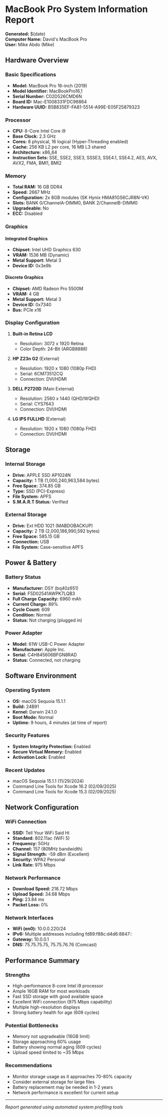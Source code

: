 # MacBook Pro System Information Report

**Generated:** $(date)  
**Computer Name:** David's MacBook Pro  
**User:** Mike Abdo (Mike)

## Hardware Overview

### Basic Specifications
- **Model:** MacBook Pro 16-inch (2019)
- **Model Identifier:** MacBookPro16,1
- **Serial Number:** C02D526CMD6N
- **Board ID:** Mac-E1008331FDC96864
- **Hardware UUID:** B5B835EF-FA81-5514-A99E-E05F25879323

### Processor
- **CPU:** 8-Core Intel Core i9
- **Base Clock:** 2.3 GHz
- **Cores:** 8 physical, 16 logical (Hyper-Threading enabled)
- **Cache:** 256 KB L2 per core, 16 MB L3 shared
- **Architecture:** x86_64
- **Instruction Sets:** SSE, SSE2, SSE3, SSSE3, SSE4.1, SSE4.2, AES, AVX, AVX2, FMA, BMI1, BMI2

### Memory
- **Total RAM:** 16 GB DDR4
- **Speed:** 2667 MHz
- **Configuration:** 2x 8GB modules (SK Hynix HMA81GS6CJR8N-VK)
- **Slots:** BANK 0/ChannelA-DIMM0, BANK 2/ChannelB-DIMM0
- **Upgradeable:** No
- **ECC:** Disabled

### Graphics
#### Integrated Graphics
- **Chipset:** Intel UHD Graphics 630
- **VRAM:** 1536 MB (Dynamic)
- **Metal Support:** Metal 3
- **Device ID:** 0x3e9b

#### Discrete Graphics
- **Chipset:** AMD Radeon Pro 5500M
- **VRAM:** 4 GB
- **Metal Support:** Metal 3
- **Device ID:** 0x7340
- **Bus:** PCIe x16

### Display Configuration
1. **Built-in Retina LCD**
   - Resolution: 3072 x 1920 Retina
   - Color Depth: 24-Bit (ARGB8888)

2. **HP Z23n G2** (External)
   - Resolution: 1920 x 1080 (1080p FHD)
   - Serial: 6CM73512CQ
   - Connection: DVI/HDMI

3. **DELL P2720D** (Main External)
   - Resolution: 2560 x 1440 (QHD/WQHD)
   - Serial: CYS7643
   - Connection: DVI/HDMI

4. **LG IPS FULLHD** (External)
   - Resolution: 1920 x 1080 (1080p FHD)
   - Connection: DVI/HDMI

## Storage

### Internal Storage
- **Drive:** APPLE SSD AP1024N
- **Capacity:** 1 TB (1,000,240,963,584 bytes)
- **Free Space:** 374.85 GB
- **Type:** SSD (PCI-Express)
- **File System:** APFS
- **S.M.A.R.T Status:** Verified

### External Storage
- **Drive:** Ext HDD 1021 (MABDOBACKUP)
- **Capacity:** 2 TB (2,000,186,990,592 bytes)
- **Free Space:** 585.15 GB
- **Connection:** USB
- **File System:** Case-sensitive APFS

## Power & Battery

### Battery Status
- **Manufacturer:** DSY (bq40z651)
- **Serial:** F5D02541AWPK7LQB3
- **Full Charge Capacity:** 6960 mAh
- **Current Charge:** 89%
- **Cycle Count:** 609
- **Condition:** Normal
- **Status:** Not charging (plugged in)

### Power Adapter
- **Model:** 61W USB-C Power Adapter
- **Manufacturer:** Apple Inc.
- **Serial:** C4H845606BFGN8RAD
- **Status:** Connected, not charging

## Software Environment

### Operating System
- **OS:** macOS Sequoia 15.1.1
- **Build:** 24B91
- **Kernel:** Darwin 24.1.0
- **Boot Mode:** Normal
- **Uptime:** 9 hours, 4 minutes (at time of report)

### Security Features
- **System Integrity Protection:** Enabled
- **Secure Virtual Memory:** Enabled
- **Activation Lock:** Enabled

### Recent Updates
- macOS Sequoia 15.1.1 (11/29/2024)
- Command Line Tools for Xcode 16.2 (02/09/2025)
- Command Line Tools for Xcode 15.3 (02/09/2025)

## Network Configuration

### WiFi Connection
- **SSID:** Tell Your WiFi Said Hi
- **Standard:** 802.11ac (WiFi 5)
- **Frequency:** 5GHz
- **Channel:** 157 (80MHz bandwidth)
- **Signal Strength:** -59 dBm (Excellent)
- **Security:** WPA2 Personal
- **Link Rate:** 975 Mbps

### Network Performance
- **Download Speed:** 218.72 Mbps
- **Upload Speed:** 34.68 Mbps
- **Ping:** 23.84 ms
- **Packet Loss:** 0%

### Network Interfaces
- **WiFi (en0):** 10.0.0.220/24
- **IPv6:** Multiple addresses including fd89:f88c:d4d6:8847::
- **Gateway:** 10.0.0.1
- **DNS:** 75.75.75.75, 75.75.76.76 (Comcast)

## Performance Summary

### Strengths
- High-performance 8-core Intel i9 processor
- Ample 16GB RAM for most workloads
- Fast SSD storage with good available space
- Excellent WiFi connection (975 Mbps capability)
- Multiple high-resolution displays
- Strong battery health for age (609 cycles)

### Potential Bottlenecks
- Memory not upgradeable (16GB limit)
- Storage approaching 60% usage
- Battery showing normal aging (609 cycles)
- Upload speed limited to ~35 Mbps

### Recommendations
- Monitor storage usage as it approaches 70-80% capacity
- Consider external storage for large files
- Battery replacement may be needed in 1-2 years
- Network performance is excellent for current setup

---

*Report generated using automated system profiling tools*